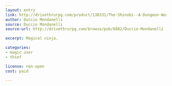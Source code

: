 ```yaml
---
layout: entry
link: http://drivethrurpg.com/product/130331/The-Shinobi--A-Dungeon-World-Playbook
author: Duccio Mondanelli
source: Duccio Mondanelli
source-url: http://drivethrurpg.com/browse/pub/6882/Duccio-Mondanelli

excerpt: Magical ninja.

categories:
- magic user
- thief

license: non-open
cost: paid

---
```

